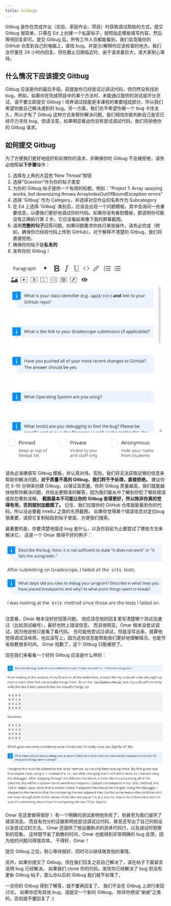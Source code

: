 ```yaml
---
title: Gitbugs
---
```


Gitbug 是你在完成作业（实验、家庭作业、项目）时获取调试帮助的方式。提交 Gitbug 很简单，只需在 Ed 上创建一个私密帖子，按照指定模板填写内容，然后等待回复即可。提交 Gitbug 后，所有工作人员都能看到，我们会克隆你的 GitHub 仓库到自己的电脑上，查找 bug，并提示/解释你应该检查的地方。我们会尽量在 24 小时内回复。但在截止日期临近时，由于请求量巨大，请大家耐心等待。

## 什么情况下应该提交 Gitbug

Gitbug 应该是你的最后手段。前提是你已经尝试过调试代码，但仍然没有找到 bug。例如，如果你在完成项目中的某个方法时，未能通过提供的测试或评分测试，请不要立即提交 Gitbug！培养调试技能是本课程的重要组成部分，所以我们希望你能自己解决遇到的 bug。另一方面，我们也不希望你被一个 bug 卡住太久，所以才有了 Gitbug 这种方式来帮你解决问题。我们相信你能判断自己是否已经尽力寻找 bug。但请注意，如果明显看出你没有尝试调试代码，我们将拒绝你的 Gitbug 请求。

## 如何提交 Gitbug

为了方便我们更好地组织和处理你的请求，并确保你的 Gitbug 不会被拒绝，请务必按照**以下步骤**操作：

1. 选择左上角的大蓝色“New Thread”按钮
2. 选择“Question”作为你的帖子类型
3. 为你的 Gitbug 帖子提供一个有用的标题，例如：“Project 1: Array upsizing works, but downsizing throws ArrayIndexOutOfBoundException errors”
4. 选择 'Gitbug' 作为 Category，并选择对应作业的名称作为 Subcategory
5. 在 Ed 上选择 'Gitbug' 类别后，应该会出现一个问题模板，其中会询问一些重要信息，以便我们更好地调试你的代码。如果你没有看到模板，那说明你可能没有正确执行第 2 步。它应该看起来像下面的屏幕截图。
6. 请用**完整的句子**回答问题。如果问题要求你执行某些操作，请务必完成（例如，确保你已经将代码上传到 GitHub）。对于解释不清楚的 Gitbug，我们将直接拒绝。
7. 确保你的帖子是**私有的**
8. 发布你的 Gitbug！

![Example templpate](/img/cs61b/gitbug-template.png)

请务必准确填写 Gitbug 模板，并认真对待。否则，我们将无法获取足够的信息来帮助你解决问题。**对于质量不高的 Gitbug，我们将不予处理，直接拒绝。** 建议你花 5-10 分钟来创建 Gitbug，以保证其质量。你的 Gitbug 质量越高，我们就能越快地帮你解决问题，并给出更精准的解答，因为我们能从中了解到你犯了哪些错误或存在哪些误解。
**截图基本不可能让你的 Gitbug 变得更好，所以除非你真的觉得有用，否则就别加截图了。** 记住，我们拉取你的 GitHub 仓库就能看到你的代码，所以没必要截 IntelliJ 之类的东西截图。 如果你觉得某个错误信息对定位bug很重要，请把它复制粘贴到帖子里面，方便我们搜索。

最重要的是，你要清楚地描述 bug 是什么，以及你目前为止都尝试了哪些方法来解决它。 这是一个 Omar 做得不好的例子：

![Bad Gitbug](/img/cs61b/bad-gitbug.png)

注意看，Omar 根本没好好回答问题。 他应该在他的回复里写清楚哪个测试没通过（比如测试编号），最好也附上错误信息。 而且很明显，Omar 根本没尝试调试，因为他说他只是看了看代码。 也可能他尝试过调试，但是没写出来。就算他觉得调试没啥用，也应该写上，因为这些信息能帮助我们更好地理解情况，也能节省助教很多时间。 Omar 抱歉了，这个 Gitbug 只能被拒了。

现在我们来看看一个好的 Gitbug 应该是什么样的：

![Good Gitbug](/img/cs61b/good-gitbug.png)

Omar 在这里做得很好！ 有一个明确的测试表明他失败了，他甚至为我们提供了错误消息。 而且有充分的证据表明他尝试调试过代码，甚至还写出了自己的假设以及尝试过的方法。 Omar 还提供了他设置断点的具体代码行，以及调试时观察到的现象。 这样既节省了助教的时间，Omar 也能得到非常明确的 bug 反馈，因为他的问题问得很具体。 干得好，Omar！

提交 Gitbug 之后，耐心等待就好，同时可以继续做其他的事情。

另外，如果你提交了 Gitbug，但在我们回复之前自己解决了，请在帖子下面留言说明 bug 已经解决。 如果我们 clone 你的代码，发现你已经解决了 bug 但没有更新 Gitbug 帖子，那么你以后的 Gitbug 我们就不处理了。

一旦你的 Gitbug 得到了解答，就不要再回复了。 我们不会在 Gitbug 上进行来回讨论。 如果你还有其他 bug，请提交一个新的 Gitbug。 除非你想说“谢谢”之类的，否则就不要回复了 :)
